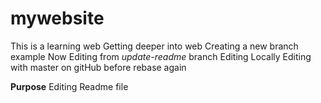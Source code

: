 # mywebsite
This is a learning web
Getting deeper into web
Creating a new branch example
Now Editing from _update-readme_ branch
Editing Locally
Editing with master on gitHub before rebase again

**Purpose**
Editing Readme file
